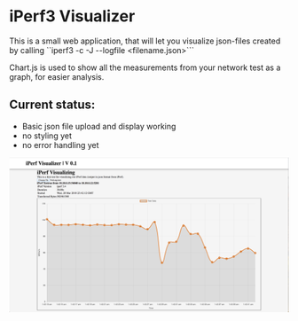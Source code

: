 # iPerf3 Visualizer

This is a small web application, that will let you visualize json-files created by calling
``iperf3 -c <server-ip> -J --logfile <filename.json>```

Chart.js is used to show all the measurements from your network test as a graph, for easier analysis.

Current status:
- 
* Basic json file upload and display working
* no styling yet
* no error handling yet

<img src="/images/Screen Shot 2018-03-29 at 01.57.06.png">